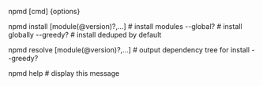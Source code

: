 npmd [cmd] {options}

npmd install [module(@version)?,...]    # install modules
  --global?                             #   install globally
  --greedy?                             #   install deduped by default

npmd resolve [module(@version)?,...]    # output dependency tree for install
  --greedy?

npmd help                               # display this message
